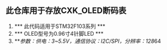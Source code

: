 ## 此仓库用于存放CXK_OLED断码表

1. *** 此代码适用于STM32F103系列  ***
2. *** OLED型号为0.96寸4针脚LED *** 
3. ***参数：供电：3~5.5V，通信协议：I2C/SPI，分辨率：128*64

